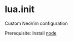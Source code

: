 # lua.init

Custom NeoVim configuration

Prerequisite: Install [node](https://nodejs.org/es/download)
